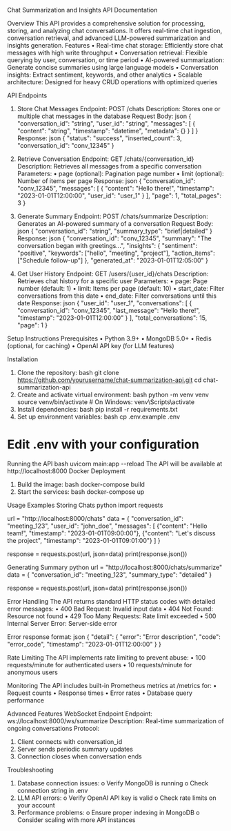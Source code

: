 Chat Summarization and Insights API Documentation

Overview
This API provides a comprehensive solution for processing, storing, and analyzing chat conversations. It offers real-time chat ingestion, conversation retrieval, and advanced LLM-powered summarization and insights generation.
Features
•	Real-time chat storage: Efficiently store chat messages with high write throughput
•	Conversation retrieval: Flexible querying by user, conversation, or time period
•	AI-powered summarization: Generate concise summaries using large language models
•	Conversation insights: Extract sentiment, keywords, and other analytics
•	Scalable architecture: Designed for heavy CRUD operations with optimized queries

API Endpoints
1. Store Chat Messages
Endpoint: POST /chats
Description: Stores one or multiple chat messages in the database
Request Body:
json
{
  "conversation_id": "string",
  "user_id": "string",
  "messages": [
    {
      "content": "string",
      "timestamp": "datetime",
      "metadata": {}
    }
  ]
}
Response:
json
{
  "status": "success",
  "inserted_count": 3,
  "conversation_id": "conv_12345"
}

2. Retrieve Conversation
Endpoint: GET /chats/{conversation_id}
Description: Retrieves all messages from a specific conversation
Parameters:
•	page (optional): Pagination page number
•	limit (optional): Number of items per page
Response:
json
{
  "conversation_id": "conv_12345",
  "messages": [
    {
      "content": "Hello there!",
      "timestamp": "2023-01-01T12:00:00",
      "user_id": "user_1"
    }
  ],
  "page": 1,
  "total_pages": 3
}

3. Generate Summary
Endpoint: POST /chats/summarize
Description: Generates an AI-powered summary of a conversation
Request Body:
json
{
  "conversation_id": "string",
  "summary_type": "brief|detailed" 
}
Response:
json
{
  "conversation_id": "conv_12345",
  "summary": "The conversation began with greetings...",
  "insights": {
    "sentiment": "positive",
    "keywords": ["hello", "meeting", "project"],
    "action_items": ["Schedule follow-up"]
  },
  "generated_at": "2023-01-01T12:05:00"
}

4. Get User History
Endpoint: GET /users/{user_id}/chats
Description: Retrieves chat history for a specific user
Parameters:
•	page: Page number (default: 1)
•	limit: Items per page (default: 10)
•	start_date: Filter conversations from this date
•	end_date: Filter conversations until this date
Response:
json
{
  "user_id": "user_1",
  "conversations": [
    {
      "conversation_id": "conv_12345",
      "last_message": "Hello there!",
      "timestamp": "2023-01-01T12:00:00"
    }
  ],
  "total_conversations": 15,
  "page": 1
}

Setup Instructions
Prerequisites
•	Python 3.9+
•	MongoDB 5.0+
•	Redis (optional, for caching)
•	OpenAI API key (for LLM features)

Installation
1.	Clone the repository:
bash
git clone https://github.com/yourusername/chat-summarization-api.git
cd chat-summarization-api
2.	Create and activate virtual environment:
bash
python -m venv venv
source venv/bin/activate  # On Windows: venv\Scripts\activate
3.	Install dependencies:
bash
pip install -r requirements.txt
4.	Set up environment variables:
bash
cp .env.example .env
# Edit .env with your configuration

Running the API
bash
uvicorn main:app --reload
The API will be available at http://localhost:8000
Docker Deployment
1.	Build the image:
bash
docker-compose build
2.	Start the services:
bash
docker-compose up


Usage Examples
Storing Chats
python
import requests

url = "http://localhost:8000/chats"
data = {
    "conversation_id": "meeting_123",
    "user_id": "john_doe",
    "messages": [
        {"content": "Hello team!", "timestamp": "2023-01-01T09:00:00"},
        {"content": "Let's discuss the project", "timestamp": "2023-01-01T09:01:00"}
    ]
}

response = requests.post(url, json=data)
print(response.json())


Generating Summary
python
url = "http://localhost:8000/chats/summarize"
data = {
    "conversation_id": "meeting_123",
    "summary_type": "detailed"
}

response = requests.post(url, json=data)
print(response.json())


Error Handling
The API returns standard HTTP status codes with detailed error messages:
•	400 Bad Request: Invalid input data
•	404 Not Found: Resource not found
•	429 Too Many Requests: Rate limit exceeded
•	500 Internal Server Error: Server-side error




Error response format:
json
{
  "detail": {
    "error": "Error description",
    "code": "error_code",
    "timestamp": "2023-01-01T12:00:00"
  }
}

Rate Limiting
The API implements rate limiting to prevent abuse:
•	100 requests/minute for authenticated users
•	10 requests/minute for anonymous users

Monitoring
The API includes built-in Prometheus metrics at /metrics for:
•	Request counts
•	Response times
•	Error rates
•	Database query performance




Advanced Features
WebSocket Endpoint
Endpoint: ws://localhost:8000/ws/summarize
Description: Real-time summarization of ongoing conversations
Protocol:
1.	Client connects with conversation_id
2.	Server sends periodic summary updates
3.	Connection closes when conversation ends

Troubleshooting
1.	Database connection issues:
o	Verify MongoDB is running
o	Check connection string in .env
2.	LLM API errors:
o	Verify OpenAI API key is valid
o	Check rate limits on your account
3.	Performance problems:
o	Ensure proper indexing in MongoDB
o	Consider scaling with more API instances






